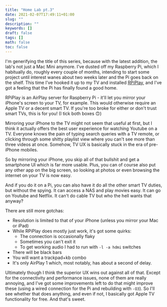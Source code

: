 ```yaml
---
title: "Home Lab pt.3"
date: 2021-02-07T17:49:11+01:00
slug: ""
description: ""
keywords: []
draft: false
tags: []
math: false
toc: false
---
```


I'm generifying the title of this series, because with the latest addition, the lab's not just a Mac Mini anymore. I've dusted off my Raspberry Pi, which I habitually do, roughly every couple of months, intending to start some project until interest wanes about two weeks later and the Pi goes back on the shelf. This time I've hooked it up to my TV and installed [RPiPlay](https://github.com/FD-/RPiPlay), and I've got a feeling that the Pi has finally found a good home.

RPiPlay is an AirPlay server for Raspberry Pi - it'll let you mirror your iPhone's screen to your TV, for example. This would otherwise require an Apple TV or a decent smart TV. If you're too broke for either or don't trust smart TVs, this is for you! (I tick both boxes 🙃)

Mirroring your iPhone to the TV might not seem that useful at first, but I think it actually offers the best user experience for watching Youtube on a TV. Everyone knows the pain of typing search queries with a TV remote, or clicking through some shitty playlist view where you can't see more than three videos at once. Somehow, TV UX is basically stuck in the era of pre-iPhone mobiles.

So by mirroring your iPhone, you skip all of that bullshit and get a smartphone UI which is far more usable. Plus, you can of course also put any other app on the big screen, so looking at photos or even browsing the internet on your TV is now easy.

And if you do it on a Pi, you can also have it do all the other smart TV duties, but without the spying. It can access a NAS and play movies easy. It can go on Youtube and Netflix. It can't do cable TV but who the hell wants that anyway?

There are still more gotchas: 

* Resolution is limited to that of your iPhone (unless you mirror your Mac or iPad)
* While RPiPlay does mostly just work, it's got some quirks:
  * The connection is occasionally flaky
  * Sometimes you can't exit it
  * To get working audio I had to run with `-l -a hdmi` switches
* There will be black bars
* You will want a trackpad+kb combo
* It's only AirPlay 1 which, most notably, has about a second of delay.

Ultimately though I think the superior UX wins out against all of that. Except for the connectivity and performance issues, none of them are really annoying, and I've got some improvements left to do that might improve these (using a wired connection for the Pi and rebuilding with `-O3`). So I'll see whether that does anything, and even if not, I basically got Apple TV functionality for free. And that's sweet. 

